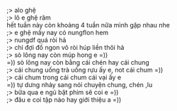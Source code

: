 ;> alo ghệ<br>
;> lô e ghệ răm<br>
hết tuần này còn khoảng 4 tuần nữa mình gặp nhau nhe<br>
;> e ghệ mấy nay có nungflon hem<br>
;> nungdf quá ròi hả<br>
;> chỉ đợi đồ ngon vô ròi húp liền thôi hả<br>
;> sò lông nay còn múp hong e =))<br>
=)) sò lông nay còn bằng cái chén hay cái chung<br>
;> cái chung uống trà uống rựu ấy e, not cái chum =))<br>
;> cái chum trong cái chum cái vại ấy e<br>
=)) tự dưng nhảy sang nói chuyện chung, chén ,lu<br>
;> bữa qua e ngủ bật phim sẽ coi e =))<br>
;> đâu e coi tập nào hay giới thiệu a =))
